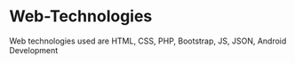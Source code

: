 # Web-Technologies

Web technologies used are HTML, CSS, PHP, Bootstrap, JS, JSON, Android Development
